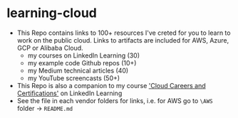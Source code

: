 # learning-cloud



- This Repo contains links to 100+ resources I've creted for you to learn to work on the public cloud.  Links to artifacts are included for AWS, Azure, GCP or Alibaba Cloud.
    - my courses on LinkedIn Learning (30)
    - my example code Github repos (10+)
    - my Medium technical articles (40)
    - my YouTube screencasts (50+)
- This Repo is also a companion to my course ['Cloud Careers and Certifications'](https://www.linkedin.com/learning/cloud-computing-careers-and-certifications-first-steps) on LinkedIn Learning
- See the file in each vendor folders for links, i.e. for AWS go to `\AWS` folder -> `README.md`
